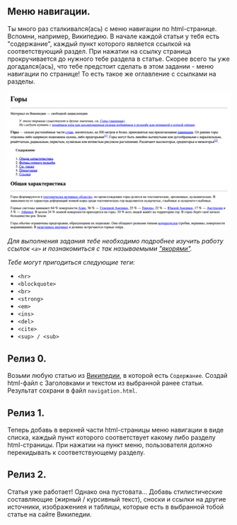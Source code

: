 ## Меню навигации.

Ты много раз сталкивался(ась) с меню навигации по html-странице. Вспомни, например, Википедию. В начале каждой статьи у тебя есть "содержание", каждый пункт которого является ссылкой на соответствующий раздел. При нажатии на ссылку страница прокручивается до нужного тебе раздела в статье. Скорее всего ты уже догадался(ась), что тебе предстоит сделать в этом задании - меню навигации по странице! То есть такое же оглавление с ссылками на разделы.

![Пример статьи](navigation.png "Пример статьи")

*Для выполнения задания тебе необходимо подробнее изучить работу ссылок `<a>` и познакомиться с так называемыми ["якорями"](http://htmlbook.ru/samhtml/yakorya).*

*Тебе могут пригодиться следующие теги:*
- `<hr>`
- `<blockquote>`
- `<br>`
- `<strong>`
- `<em>`
- `<ins>`
- `<del>`
- `<cite>`
- `<sup> / <sub>`

## Релиз 0.
Возьми любую статью из [Википедии](https://ru.wikipedia.org), в которой есть `Содержание`. Создай html-файл с Заголовками и текстом из выбранной ранее статьи. Результат сохрани в файл `navigation.html`.

## Релиз 1.
Теперь добавь в верхней части html-страницы меню навигации в виде списка, каждый пункт которого соответствует какому либо разделу html-страницы. При нажатии на пункт меню, пользователя должно перекидывать к соответствующему разделу.

## Релиз 2.
Статья уже работает! Однако она пустовата... Добавь стилистические составляющие (жирный / курсивный текст), сноски и ссылки на другие источники, изображениея и таблицы, которые есть в выбранной тобой статье на сайте Википедии.
